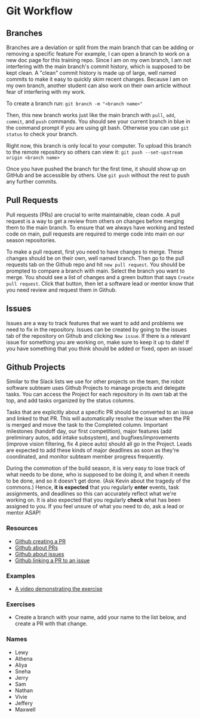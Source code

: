 # Git Workflow

## Branches

Branches are a deviation or split from the main branch that can be adding or removing a specific feature
For example, I can open a branch to work on a new doc page for this training repo.
Since I am on my own branch, I am not interfering with the main branch's commit history, which is supposed to be kept clean.
A "clean" commit history is made up of large, well named commits to make it easy to quickly skim recent changes.
Because I am on my own branch, another student can also work on their own article without fear of interfering with my work.

To create a branch run:
`git branch -m "<branch name>"`

Then, this new branch works just like the main branch with `pull`, `add`, `commit`, and `push` commands.
You should see your current branch in blue in the command prompt if you are using git bash.
Otherwise you can use `git status` to check your branch.

Right now, this branch is only local to your computer.
To upload this branch to the remote repository so others can view it:
`git push --set-upstream origin <branch name>`

Once you have pushed the branch for the first time, it should show up on GitHub and be accessible by others.
Use `git push` without the rest to push any further commits.

## Pull Requests

Pull requests (PRs) are crucial to write maintainable, clean code.
A pull request is a way to get a review from others on changes before merging them to the main branch.
To ensure that we always have working and tested code on main, pull requests are required to merge code into main on our season repositories.

To make a pull request, first you need to have changes to merge.
These changes should be on their own, well named branch.
Then go to the pull requests tab on the Github repo and hit `new pull request`.
You should be prompted to compare a branch with main.
Select the branch you want to merge.
You should see a list of changes and a green button that says `Create pull request`.
Click that button, then let a software lead or mentor know that you need review and request them in Github.

## Issues

Issues are a way to track features that we want to add and problems we need to fix in the repository.
Issues can be created by going to the issues tab of the repository on Github and clicking `New issue`.
If there is a relevant issue for something you are working on, make sure to keep it up to date!
If you have something that you think should be added or fixed, open an issue!

## Github Projects
Similar to the Slack lists we use for other projects on the team, the robot software subteam uses Github Projects to manage projects and delegate tasks.
You can access the Project for each repository in its own tab at the top, and add tasks organized by the status columns.

Tasks that are explicitly about a specific PR should be converted to an issue and linked to that PR.
This will automatically resolve the issue when the PR is merged and move the task to the Completed column.
Important milestones (handoff day, our first competition), major features (add preliminary autos, add intake subsystem), and bugfixes/improvements (improve vision filtering, fix 4 piece auto) should all go in the Project.
Leads are expected to add these kinds of major deadlines as soon as they're coordinated, and monitor subteam member progress frequently.

During the commotion of the build season, it is very easy to lose track of what needs to be done, who is supposed to be doing it, and when it needs to be done, and so it doesn't get done. (Ask Kevin about the tragedy of the commons.)
Hence, **it is expected** that you regularly **enter** events, task assignments, and deadlines so this can accurately reflect what we're working on. 
It is also expected that you regularly **check** what has been assigned to you.
If you feel unsure of what you need to do, ask a lead or mentor ASAP!

### Resources

- [Github creating a PR](https://docs.github.com/en/pull-requests/collaborating-with-pull-requests/proposing-changes-to-your-work-with-pull-requests/creating-a-pull-request)
- [Github about PRs](https://docs.github.com/en/pull-requests/collaborating-with-pull-requests/proposing-changes-to-your-work-with-pull-requests/about-pull-requests?platform=windows)
- [Github about issues](https://docs.github.com/en/issues/tracking-your-work-with-issues/about-issues)
- [Github linking a PR to an issue](https://docs.github.com/en/issues/tracking-your-work-with-issues/linking-a-pull-request-to-an-issue)

### Examples

- [A video demonstrating the exercise](../../Assets/PRDemoVideo.mkv)

### Exercises

- Create a branch with your name, add your name to the list below, and create a PR with that change.

### Names

- Lewy
- Athena
- Aliya
- Sneha
- Jerry
- Sam
- Nathan
- Vivie
- Jeffery
- Maxwell